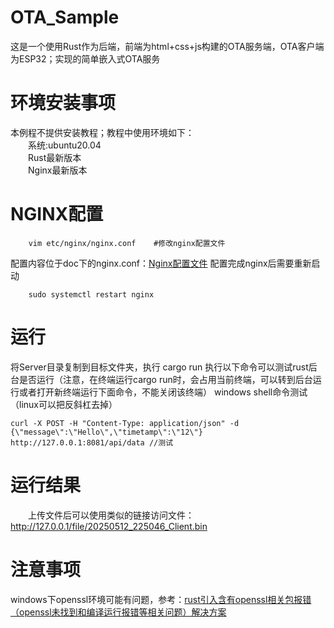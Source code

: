 # OTA_Sample
这是一个使用Rust作为后端，前端为html+css+js构建的OTA服务端，OTA客户端为ESP32；实现的简单嵌入式OTA服务

# 环境安装事项
本例程不提供安装教程；教程中使用环境如下：  
&emsp;&emsp;系统:ubuntu20.04  
&emsp;&emsp;Rust最新版本  
&emsp;&emsp;Nginx最新版本  
# NGINX配置
```Shell
    vim etc/nginx/nginx.conf    #修改nginx配置文件
```    
配置内容位于doc下的nginx.conf：[Nginx配置文件](/doc/nginx.conf)
配置完成nginx后需要重新启动
```Shell
    sudo systemctl restart nginx
```
# 运行
将Server目录复制到目标文件夹，执行 cargo run 
执行以下命令可以测试rust后台是否运行（注意，在终端运行cargo run时，会占用当前终端，可以转到后台运行或者打开新终端运行下面命令，不能关闭该终端）
windows shell命令测试（linux可以把反斜杠去掉）

    curl -X POST -H "Content-Type: application/json" -d {\"message\":\"Hello\",\"timetamp\":\"12\"} http://127.0.0.1:8081/api/data //测试

# 运行结果
&emsp;&emsp;上传文件后可以使用类似的链接访问文件：http://127.0.0.1/file/20250512_225046_Client.bin
# 注意事项
windows下openssl环境可能有问题，参考：[rust引入含有openssl相关包报错（openssl未找到和编译运行报错等相关问题）解决方案](https://www.cnblogs.com/jiajie6591/p/18631319)